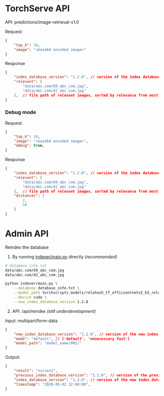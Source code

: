 # TorchServe API

API: predictions/image-retrieval-v1.0

Request:

```json
{
    "top_k": 10,
    "image": "<base64 encoded image>"
}
```

Response

```json
{
    "index_database_version": "1.2.0", // version of the index database
    "relevant": [
        "data/abc.com/69_abc_com.jpg",
        "data/abc.com/42_abc_com.jpg"
    ],  // file path of relevant images, sorted by relevance from most relevant to least relevant
}
```

### Debug mode

Request:

```json
{
    "top_k": 10,
    "image": "<base64 encoded image>",
    "debug": true,
}
```

Response

```json
{
    "index_database_version": "1.2.0", // version of the index database
    "relevant": [
        "data/abc.com/69_abc_com.jpg",
        "data/abc.com/42_abc_com.jpg"
    ],  // file path of relevant images, sorted by relevance from most relevant to least relevant
    "distances": [
        2,
        50
    ]
}
```

# Admin API

Reindex the database

1. By running [indexer/main.py](indexer/main.py) directly _(recommended)_

```bash
# database_info.txt
data/abc.com/69_abc_com.jpg
data/abc.com/42_abc_com.jpg

python indexer/main.py \
    --database database_info.txt \
    --model_path torchscripts_models/relahash_tf_efficientnetv2_b3_relahash_64_deepfashion2_200_0.0005_adam.pt \
    --device cuda \
    --new_index_database_version 1.2.0
```


2. API: /api/reindex _(still underdevelopment)_

Input: multipart/form-data

```json
{
    "new_index_database_version": "1.2.0", // version of the new index database
    "mode": "default", // ['default', 'unnecessary fast']
    "model_path": "model_name/001/"
}
```

Output:

```json
{
    "result": "success",
    "previous_index_database_version": "1.1.0", // version of the previous index database
    "index_database_version": "1.2.0", // version of the new index database
    "timestamp": "2020-05-02 12:00:00",
}
```